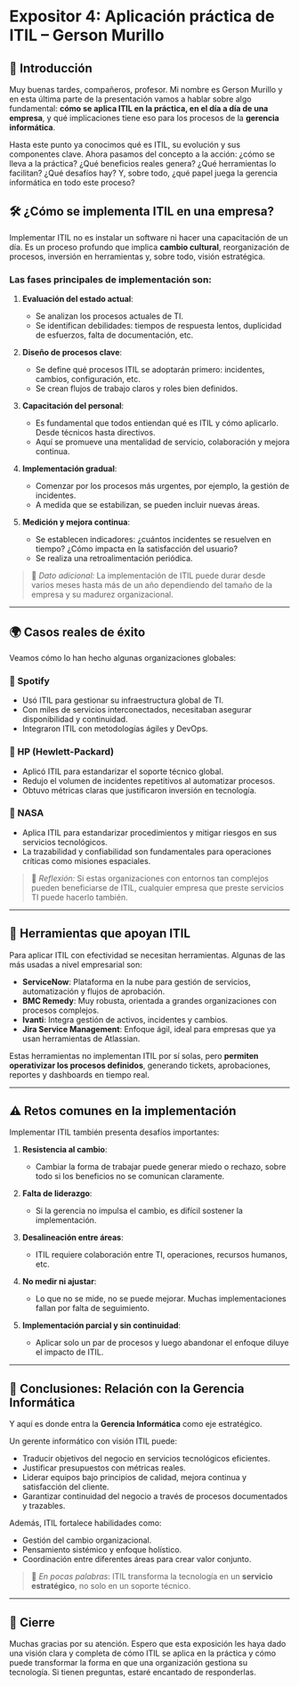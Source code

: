 
# Expositor 4: Aplicación práctica de ITIL – Gerson Murillo

## 🎤 Introducción
Muy buenas tardes, compañeros, profesor. Mi nombre es Gerson Murillo y en esta última parte de la presentación vamos a hablar sobre algo fundamental: **cómo se aplica ITIL en la práctica, en el día a día de una empresa**, y qué implicaciones tiene eso para los procesos de la **gerencia informática**.

Hasta este punto ya conocimos qué es ITIL, su evolución y sus componentes clave. Ahora pasamos del concepto a la acción: ¿cómo se lleva a la práctica? ¿Qué beneficios reales genera? ¿Qué herramientas lo facilitan? ¿Qué desafíos hay? Y, sobre todo, ¿qué papel juega la gerencia informática en todo este proceso?

## 🛠️ ¿Cómo se implementa ITIL en una empresa?

Implementar ITIL no es instalar un software ni hacer una capacitación de un día. Es un proceso profundo que implica **cambio cultural**, reorganización de procesos, inversión en herramientas y, sobre todo, visión estratégica.

### Las fases principales de implementación son:

1. **Evaluación del estado actual**: 
   - Se analizan los procesos actuales de TI.
   - Se identifican debilidades: tiempos de respuesta lentos, duplicidad de esfuerzos, falta de documentación, etc.

2. **Diseño de procesos clave**:
   - Se define qué procesos ITIL se adoptarán primero: incidentes, cambios, configuración, etc.
   - Se crean flujos de trabajo claros y roles bien definidos.

3. **Capacitación del personal**:
   - Es fundamental que todos entiendan qué es ITIL y cómo aplicarlo. Desde técnicos hasta directivos.
   - Aquí se promueve una mentalidad de servicio, colaboración y mejora continua.

4. **Implementación gradual**:
   - Comenzar por los procesos más urgentes, por ejemplo, la gestión de incidentes.
   - A medida que se estabilizan, se pueden incluir nuevas áreas.

5. **Medición y mejora continua**:
   - Se establecen indicadores: ¿cuántos incidentes se resuelven en tiempo? ¿Cómo impacta en la satisfacción del usuario?
   - Se realiza una retroalimentación periódica.

> 📌 *Dato adicional:* La implementación de ITIL puede durar desde varios meses hasta más de un año dependiendo del tamaño de la empresa y su madurez organizacional.

---

## 🌍 Casos reales de éxito

Veamos cómo lo han hecho algunas organizaciones globales:

### 🔹 Spotify
- Usó ITIL para gestionar su infraestructura global de TI.
- Con miles de servicios interconectados, necesitaban asegurar disponibilidad y continuidad.
- Integraron ITIL con metodologías ágiles y DevOps.

### 🔹 HP (Hewlett-Packard)
- Aplicó ITIL para estandarizar el soporte técnico global.
- Redujo el volumen de incidentes repetitivos al automatizar procesos.
- Obtuvo métricas claras que justificaron inversión en tecnología.

### 🔹 NASA
- Aplica ITIL para estandarizar procedimientos y mitigar riesgos en sus servicios tecnológicos.
- La trazabilidad y confiabilidad son fundamentales para operaciones críticas como misiones espaciales.

> 🧠 *Reflexión:* Si estas organizaciones con entornos tan complejos pueden beneficiarse de ITIL, cualquier empresa que preste servicios TI puede hacerlo también.

---

## 🔧 Herramientas que apoyan ITIL

Para aplicar ITIL con efectividad se necesitan herramientas. Algunas de las más usadas a nivel empresarial son:

- **ServiceNow**: Plataforma en la nube para gestión de servicios, automatización y flujos de aprobación.
- **BMC Remedy**: Muy robusta, orientada a grandes organizaciones con procesos complejos.
- **Ivanti**: Integra gestión de activos, incidentes y cambios.
- **Jira Service Management**: Enfoque ágil, ideal para empresas que ya usan herramientas de Atlassian.

Estas herramientas no implementan ITIL por sí solas, pero **permiten operativizar los procesos definidos**, generando tickets, aprobaciones, reportes y dashboards en tiempo real.

---

## ⚠️ Retos comunes en la implementación

Implementar ITIL también presenta desafíos importantes:

1. **Resistencia al cambio**: 
   - Cambiar la forma de trabajar puede generar miedo o rechazo, sobre todo si los beneficios no se comunican claramente.

2. **Falta de liderazgo**:
   - Si la gerencia no impulsa el cambio, es difícil sostener la implementación.

3. **Desalineación entre áreas**:
   - ITIL requiere colaboración entre TI, operaciones, recursos humanos, etc.

4. **No medir ni ajustar**:
   - Lo que no se mide, no se puede mejorar. Muchas implementaciones fallan por falta de seguimiento.

5. **Implementación parcial y sin continuidad**:
   - Aplicar solo un par de procesos y luego abandonar el enfoque diluye el impacto de ITIL.

---

## 👔 Conclusiones: Relación con la Gerencia Informática

Y aquí es donde entra la **Gerencia Informática** como eje estratégico.

Un gerente informático con visión ITIL puede:

- Traducir objetivos del negocio en servicios tecnológicos eficientes.
- Justificar presupuestos con métricas reales.
- Liderar equipos bajo principios de calidad, mejora continua y satisfacción del cliente.
- Garantizar continuidad del negocio a través de procesos documentados y trazables.

Además, ITIL fortalece habilidades como:

- Gestión del cambio organizacional.
- Pensamiento sistémico y enfoque holístico.
- Coordinación entre diferentes áreas para crear valor conjunto.

> 📌 *En pocas palabras*: ITIL transforma la tecnología en un **servicio estratégico**, no solo en un soporte técnico.

---

## 🙌 Cierre

Muchas gracias por su atención. Espero que esta exposición les haya dado una visión clara y completa de cómo ITIL se aplica en la práctica y cómo puede transformar la forma en que una organización gestiona su tecnología. Si tienen preguntas, estaré encantado de responderlas.
